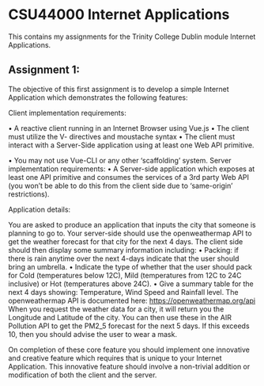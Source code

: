 # CSU44000 Internet Applications
This contains my assignments for the Trinity College Dublin module Internet Applications.

## Assignment 1:

The objective of this first assignment is to develop a simple Internet Application which
demonstrates the following features:

Client implementation requirements:

• A reactive client running in an Internet Browser using Vue.js
• The client must utilize the V- directives and moustache syntax
• The client must interact with a Server-Side application using at least one Web API
primitive.

• You may not use Vue-CLI or any other ‘scaffolding’ system.
Server implementation requirements:
• A Server-side application which exposes at least one API primitive and consumes the
services of a 3rd party Web API (you won’t be able to do this from the client side due
to ‘same-origin’ restrictions).

Application details:

You are asked to produce an application that inputs the city that someone is planning
to go to. Your server-side should use the openweathermap API to get the weather
forecast for that city for the next 4 days. The client side should then display some
summary information including:
• Packing: if there is rain anytime over the next 4-days indicate that the user should
bring an umbrella.
• Indicate the type of whether that the user should pack for Cold (temperatures below
12C), Mild (temperatures from 12C to 24C inclusive) or Hot (temperatures above
24C).
• Give a summary table for the next 4 days showing: Temperature, Wind Speed and
Rainfall level.
The openweathermap API is documented here: https://openweathermap.org/api
When you request the weather data for a city, it will return you the Longitude and
Latitude of the city. You can then use these in the AIR Pollution API to get the PM2_5 forecast 
for the next 5 days. If this exceeds 10, then you should advise the user to
wear a mask.

On completion of these core feature you should implement one innovative and
creative feature which requires that is unique to your Internet Application. This
innovative feature should involve a non-trivial addition or modification of both the
client and the server.

